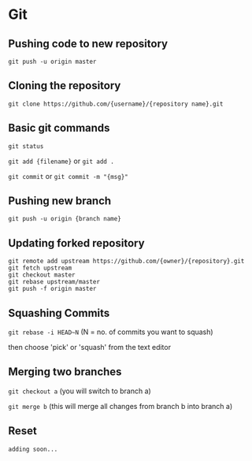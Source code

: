 # Git

## Pushing code to new repository

  `git push -u origin master`

## Cloning the repository

  `git clone https://github.com/{username}/{repository name}.git`

## Basic git commands

  `git status`

  `git add {filename}` or `git add .`

  `git commit` or `git commit -m "{msg}"`

## Pushing new branch

  `git push -u origin {branch name}`
  
## Updating forked repository

  ```
  git remote add upstream https://github.com/{owner}/{repository}.git
  git fetch upstream
  git checkout master
  git rebase upstream/master
  git push -f origin master
  ```
  
## Squashing Commits

  `git rebase -i HEAD~N` (N = no. of commits you want to squash)
  
  then choose 'pick' or 'squash' from the text editor
  
## Merging two branches

  `git checkout a` (you will switch to branch a)
  
  `git merge b` (this will merge all changes from branch b into branch a)

## Reset 
  `adding soon...`

